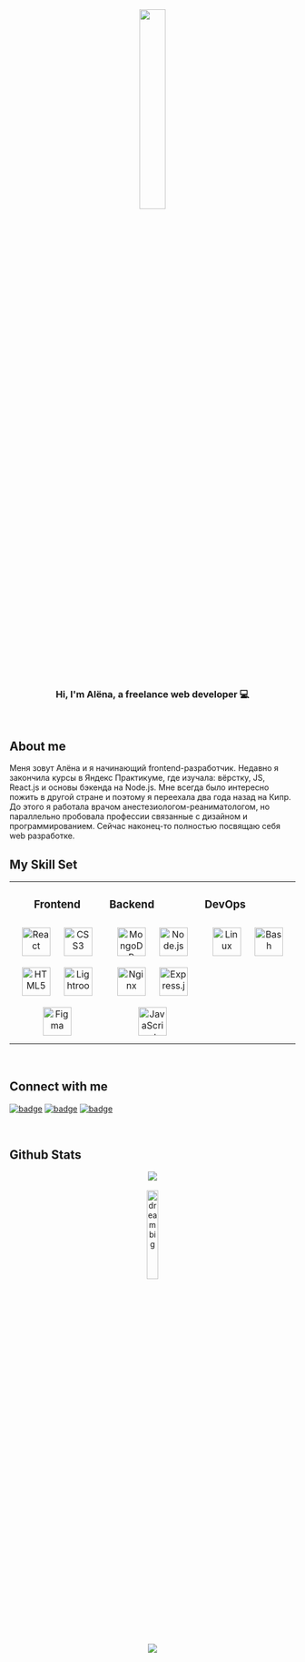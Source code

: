 <div align="center">
<img src="https://images.unsplash.com/reserve/LJIZlzHgQ7WPSh5KVTCB_Typewriter.jpg?ixlib=rb-4.0.3&ixid=M3wxMjA3fDB8MHxwaG90by1wYWdlfHx8fGVufDB8fHx8fA%3D%3D&auto=format&fit=crop&w=696&q=80" align="center" style="width: 30%" />
</div>  


### <div align="center">Hi, I'm Alёna, a freelance web developer 💻</div>  
  
<br/>  


## About me
Меня зовут Алёна и я начинающий frontend-разработчик. Недавно я закончила курсы в Яндекс Практикуме, где изучала: вёрстку, JS, React.js и основы бэкенда на Node.js. Мне всегда было интересно пожить в другой стране и поэтому я переехала два года назад на Кипр. До этого я работала врачом анестезиологом-реаниматологом, но параллельно пробовала профессии связанные с дизайном и программированием. Сейчас наконец-то полностью посвящаю себя web разработке.

  
## My Skill Set  
<table><tr><td valign="top" width="33%" align="center">


### Frontend  
<div align="center">  
<a href="https://reactjs.org/" target="_blank"><img style="margin: 10px" src="https://profilinator.rishav.dev/skills-assets/react-original-wordmark.svg" alt="React" height="50" /></a>  
<a href="https://www.w3schools.com/css/" target="_blank"><img style="margin: 10px" src="https://profilinator.rishav.dev/skills-assets/css3-original-wordmark.svg" alt="CSS3" height="50" /></a>  
<a href="https://en.wikipedia.org/wiki/HTML5" target="_blank"><img style="margin: 10px" src="https://profilinator.rishav.dev/skills-assets/html5-original-wordmark.svg" alt="HTML5" height="50" /></a>  
<a href="https://www.adobe.com/products/photoshop-lightroom.html" target="_blank"><img style="margin: 10px" src="https://profilinator.rishav.dev/skills-assets/lightroom.png" alt="Lightroom" height="50" /></a>  
<a href="https://www.figma.com/" target="_blank"><img style="margin: 10px" src="https://profilinator.rishav.dev/skills-assets/figma-icon.svg" alt="Figma" height="50" /></a>  
</div>
</td><td valign="top" width="33%">

### Backend  
<div align="center">  
<a href="https://www.mongodb.com/" target="_blank"><img style="margin: 10px" src="https://profilinator.rishav.dev/skills-assets/mongodb-original-wordmark.svg" alt="MongoDB" height="50" /></a>  
<a href="https://nodejs.org/" target="_blank"><img style="margin: 10px" src="https://profilinator.rishav.dev/skills-assets/nodejs-original-wordmark.svg" alt="Node.js" height="50" /></a>  
<a href="https://www.nginx.com/" target="_blank"><img style="margin: 10px" src="https://profilinator.rishav.dev/skills-assets/nginx-original.svg" alt="Nginx" height="50" /></a>  
<a href="https://expressjs.com/" target="_blank"><img style="margin: 10px" src="https://profilinator.rishav.dev/skills-assets/express-original-wordmark.svg" alt="Express.js" height="50" /></a>  
<a href="https://www.javascript.com/" target="_blank"><img style="margin: 10px" src="https://profilinator.rishav.dev/skills-assets/javascript-original.svg" alt="JavaScript" height="50" /></a>  
</div>
</td><td valign="top" width="33%">

### DevOps  
<div align="center">  
<a href="https://www.linux.org/" target="_blank"><img style="margin: 10px" src="https://profilinator.rishav.dev/skills-assets/linux-original.svg" alt="Linux" height="50" /></a>  
<a href="https://www.gnu.org/software/bash/" target="_blank"><img style="margin: 10px" src="https://profilinator.rishav.dev/skills-assets/gnu_bash-icon.svg" alt="Bash" height="50" /></a>  
</div>
</td></tr></table>  
<br/>


## Connect with me  

[![badge](https://img.shields.io/badge/alena.tkachenk@mail.ru-1C92EB)]()
[![badge](https://img.shields.io/badge/nikitiina.alena@gmail.com-1C92EB)]()
[![badge](https://img.shields.io/badge/@alena_nikitiina-Telegram-1C92EB)](https://t.me/alena_nikitiina)  

  
<br/>  


## Github Stats  
<div align="center"><img src="https://github-readme-stats.vercel.app/api?username=AlenaNikitiina&show_icons=true&count_private=true&hide_border=true" align="center" /></div>  

<br/>  

<div align="center"><img src="https://images.unsplash.com/photo-1548438294-1ad5d5f4f063?ixlib=rb-4.0.3&ixid=M3wxMjA3fDB8MHxwaG90by1wYWdlfHx8fGVufDB8fHx8fA%3D%3D&auto=format&fit=crop&w=1472&q=80" style="width: 20%" alt="dream big"/></div>  
<br/> 
<div align="center">
<img src="https://komarev.com/ghpvc/?username=AlenaNikitiina&&style=flat-square" align="center" />
</div> 
 
